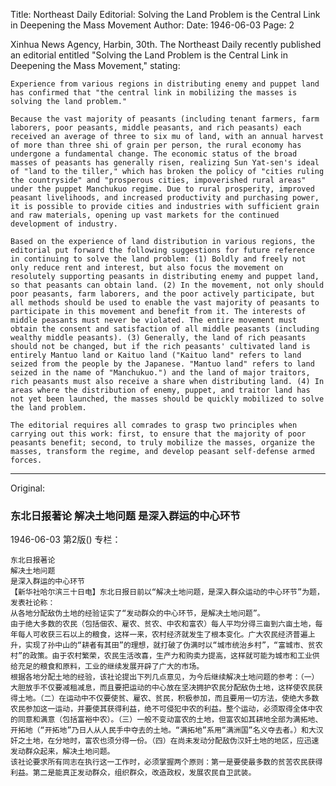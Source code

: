 Title: Northeast Daily Editorial: Solving the Land Problem is the Central Link in Deepening the Mass Movement
Author:
Date: 1946-06-03
Page: 2

Xinhua News Agency, Harbin, 30th. The Northeast Daily recently published an editorial entitled "Solving the Land Problem is the Central Link in Deepening the Mass Movement," stating:

    Experience from various regions in distributing enemy and puppet land has confirmed that "the central link in mobilizing the masses is solving the land problem."

    Because the vast majority of peasants (including tenant farmers, farm laborers, poor peasants, middle peasants, and rich peasants) each received an average of three to six mu of land, with an annual harvest of more than three shi of grain per person, the rural economy has undergone a fundamental change. The economic status of the broad masses of peasants has generally risen, realizing Sun Yat-sen's ideal of "land to the tiller," which has broken the policy of "cities ruling the countryside" and "prosperous cities, impoverished rural areas" under the puppet Manchukuo regime. Due to rural prosperity, improved peasant livelihoods, and increased productivity and purchasing power, it is possible to provide cities and industries with sufficient grain and raw materials, opening up vast markets for the continued development of industry.

    Based on the experience of land distribution in various regions, the editorial put forward the following suggestions for future reference in continuing to solve the land problem: (1) Boldly and freely not only reduce rent and interest, but also focus the movement on resolutely supporting peasants in distributing enemy and puppet land, so that peasants can obtain land. (2) In the movement, not only should poor peasants, farm laborers, and the poor actively participate, but all methods should be used to enable the vast majority of peasants to participate in this movement and benefit from it. The interests of middle peasants must never be violated. The entire movement must obtain the consent and satisfaction of all middle peasants (including wealthy middle peasants). (3) Generally, the land of rich peasants should not be changed, but if the rich peasants' cultivated land is entirely Mantuo land or Kaituo land ("Kaituo land" refers to land seized from the people by the Japanese. "Mantuo land" refers to land seized in the name of "Manchukuo.") and the land of major traitors, rich peasants must also receive a share when distributing land. (4) In areas where the distribution of enemy, puppet, and traitor land has not yet been launched, the masses should be quickly mobilized to solve the land problem.

    The editorial requires all comrades to grasp two principles when carrying out this work: first, to ensure that the majority of poor peasants benefit; second, to truly mobilize the masses, organize the masses, transform the regime, and develop peasant self-defense armed forces.



<hr /> 

Original: 


### 东北日报著论  解决土地问题  是深入群运的中心环节

1946-06-03
第2版()
专栏：

    东北日报著论
    解决土地问题
    是深入群运的中心环节
    【新华社哈尔滨三十日电】东北日报日前以“解决土地问题，是深入群众运动的中心环节”为题，发表社论称：
    从各地分配敌伪土地的经验证实了“发动群众的中心环节，是解决土地问题”。
    由于绝大多数的农民（包括佃农、雇农、贫农、中农和富农）每人平均分得三亩到六亩土地，每年每人可收获三石以上的粮食，这样一来，农村经济就发生了根本变化。广大农民经济普遍上升，实现了孙中山的“耕者有其田”的理想，就打破了伪满时以“城市统治乡村”，“富城市、贫农村”的政策。由于农村繁荣，农民生活改喜，生产力和购卖力提高，这样就可能为城市和工业供给充足的粮食和原料，工业的继续发展开辟了广大的市场。
    根据各地分配土地的经验，该社论提出下列几点意见，为今后继续解决土地问题的参考：（一）大胆放手不仅要减租减息，而且要把运动的中心放在坚决拥护农民分配敌伪土地，这样使农民获得土地。（二）在运动中不仅要使贫、雇农、贫民，积极参加，而且要用一切方法，使绝大多数农民参加这一运动，并要使其获得利益，绝不可侵犯中农的利益。整个运动，必须取得全体中农的同意和满意（包括富裕中农）。（三）一般不变动富农的土地，但富农如其耕地全部为满拓地、开拓地（“开拓地”乃日人从人民手中夺去的土地。“满拓地”系用“满洲国”名义夺去者。）和大汉奸之土地，在分地时，富农也须分得一份。（四）在尚未发动分配敌伪汉奸土地的地区，应迅速发动群众起来，解决土地问题。
    该社论要求所有同志在执行这一工作时，必须掌握两个原则：第一是要使最多数的贫苦农民获得利益。第二是能真正发动群众，组织群众，改造政权，发展农民自卫武装。
